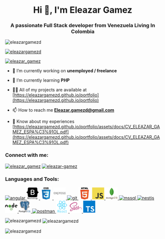 <h1 align="center">Hi 👋, I'm Eleazar Gamez</h1>
<h3 align="center">A passionate Full Stack developer from Venezuela Living In Colombia</h3>

<p align="left"> <img src="https://komarev.com/ghpvc/?username=eleazargamezd&label=Profile%20views&color=0e75b6&style=flat" alt="eleazargamezd" /> </p>

<p align="left"> <a href="https://github.com/ryo-ma/github-profile-trophy"><img src="https://github-profile-trophy.vercel.app/?username=eleazargamezd" alt="eleazargamezd" /></a> </p>

<p align="left"> <a href="https://twitter.com/eleazar_gamez" target="blank"><img src="https://img.shields.io/twitter/follow/eleazar_gamez?logo=twitter&style=for-the-badge" alt="eleazar_gamez" /></a> </p>

- 🔭 I’m currently working on **unemployed / freelance**

- 🌱 I’m currently learning **PHP**

- 👨‍💻 All of my projects are available at [https://eleazargamezd.github.io/portfolio](https://eleazargamezd.github.io/portfolio)

- 📫 How to reach me **Eleazar.gamezd@gmail.com**

- 📄 Know about my experiences [https://eleazargamezd.github.io/portfolio/assets/docs/CV_ELEAZAR_GAMEZ_ESPA%C3%91OL.pdf](https://eleazargamezd.github.io/portfolio/assets/docs/CV_ELEAZAR_GAMEZ_ESPA%C3%91OL.pdf)

<h3 align="left">Connect with me:</h3>
<p align="left">
<a href="https://twitter.com/eleazar_gamez" target="blank"><img align="center" src="https://raw.githubusercontent.com/rahuldkjain/github-profile-readme-generator/master/src/images/icons/Social/twitter.svg" alt="eleazar_gamez" height="30" width="40" /></a>
<a href="https://linkedin.com/in/eleazar-gamez" target="blank"><img align="center" src="https://raw.githubusercontent.com/rahuldkjain/github-profile-readme-generator/master/src/images/icons/Social/linked-in-alt.svg" alt="eleazar-gamez" height="30" width="40" /></a>
</p>

<h3 align="left">Languages and Tools:</h3>
<p align="left"> <a href="https://angular.io" target="_blank" rel="noreferrer"> <img src="https://angular.io/assets/images/logos/angular/angular.svg" alt="angular" width="40" height="40"/> </a> <a href="https://getbootstrap.com" target="_blank" rel="noreferrer"> <img src="https://raw.githubusercontent.com/devicons/devicon/master/icons/bootstrap/bootstrap-plain-wordmark.svg" alt="bootstrap" width="40" height="40"/> </a> <a href="https://www.w3schools.com/css/" target="_blank" rel="noreferrer"> <img src="https://raw.githubusercontent.com/devicons/devicon/master/icons/css3/css3-original-wordmark.svg" alt="css3" width="40" height="40"/> </a> <a href="https://expressjs.com" target="_blank" rel="noreferrer"> <img src="https://raw.githubusercontent.com/devicons/devicon/master/icons/express/express-original-wordmark.svg" alt="express" width="40" height="40"/> </a> <a href="https://git-scm.com/" target="_blank" rel="noreferrer"> <img src="https://www.vectorlogo.zone/logos/git-scm/git-scm-icon.svg" alt="git" width="40" height="40"/> </a> <a href="https://www.w3.org/html/" target="_blank" rel="noreferrer"> <img src="https://raw.githubusercontent.com/devicons/devicon/master/icons/html5/html5-original-wordmark.svg" alt="html5" width="40" height="40"/> </a> <a href="https://developer.mozilla.org/en-US/docs/Web/JavaScript" target="_blank" rel="noreferrer"> <img src="https://raw.githubusercontent.com/devicons/devicon/master/icons/javascript/javascript-original.svg" alt="javascript" width="40" height="40"/> </a> <a href="https://www.mongodb.com/" target="_blank" rel="noreferrer"> <img src="https://raw.githubusercontent.com/devicons/devicon/master/icons/mongodb/mongodb-original-wordmark.svg" alt="mongodb" width="40" height="40"/> </a> <a href="https://www.microsoft.com/en-us/sql-server" target="_blank" rel="noreferrer"> <img src="https://www.svgrepo.com/show/303229/microsoft-sql-server-logo.svg" alt="mssql" width="40" height="40"/> </a> <a href="https://nestjs.com/" target="_blank" rel="noreferrer"> <img src="https://static-00.iconduck.com/assets.00/nestjs-icon-512x510-9nvpcyc3.png" alt="nestjs" width="40" height="40"/> </a> <a href="https://nodejs.org" target="_blank" rel="noreferrer"> <img src="https://raw.githubusercontent.com/devicons/devicon/master/icons/nodejs/nodejs-original-wordmark.svg" alt="nodejs" width="40" height="40"/> </a> <a href="https://www.postgresql.org" target="_blank" rel="noreferrer"> <img src="https://raw.githubusercontent.com/devicons/devicon/master/icons/postgresql/postgresql-original-wordmark.svg" alt="postgresql" width="40" height="40"/> </a> <a href="https://postman.com" target="_blank" rel="noreferrer"> <img src="https://www.vectorlogo.zone/logos/getpostman/getpostman-icon.svg" alt="postman" width="40" height="40"/> </a> <a href="https://reactjs.org/" target="_blank" rel="noreferrer"> <img src="https://raw.githubusercontent.com/devicons/devicon/master/icons/react/react-original-wordmark.svg" alt="react" width="40" height="40"/> </a> <a href="https://sass-lang.com" target="_blank" rel="noreferrer"> <img src="https://raw.githubusercontent.com/devicons/devicon/master/icons/sass/sass-original.svg" alt="sass" width="40" height="40"/> </a> <a href="https://www.typescriptlang.org/" target="_blank" rel="noreferrer"> <img src="https://raw.githubusercontent.com/devicons/devicon/master/icons/typescript/typescript-original.svg" alt="typescript" width="40" height="40"/> </a> </p>

<p><img align="left" src="https://github-readme-stats.vercel.app/api/top-langs?username=eleazargamezd&show_icons=true&locale=en&layout=compact" alt="eleazargamezd" /></p>

<p>&nbsp;<img align="center" src="https://github-readme-stats.vercel.app/api?username=eleazargamezd&show_icons=true&locale=en" alt="eleazargamezd" /></p>

<p><img align="center" src="https://github-readme-streak-stats.herokuapp.com/?user=eleazargamezd&" alt="eleazargamezd" /></p>
